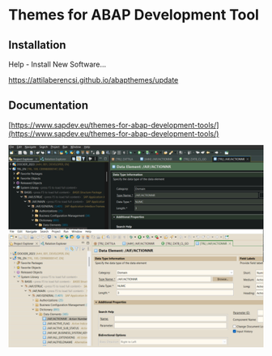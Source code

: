 # Themes for ABAP Development Tool

## Installation

Help - Install New Software...

https://attilaberencsi.github.io/abapthemes/update

## Documentation

[https://www.sapdev.eu/themes-for-abap-development-tools/](https://www.sapdev.eu/themes-for-abap-development-tools/)

![1754854143674](../image/README/1754854143674.png)